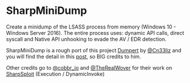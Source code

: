 # SharpMiniDump

Create a minidump of the LSASS process from memory (Windows 10 - Windows Server 2016). The entire process uses: dynamic API calls, direct syscall and Native API unhooking to evade the AV / EDR detection.

SharpMiniDump is a rough port of this project [Dumpert](https://github.com/outflanknl/Dumpert) by [@Cn33liz](https://twitter.com/Cneelis) and you will find the detail in this [post](https://outflank.nl/blog/2019/06/19/red-team-tactics-combining-direct-system-calls-and-srdi-to-bypass-av-edr/), so BIG credits to him.

Other credits go to [@cobbr_io](https://twitter.com/cobbr_io) and [@TheRealWover](https://twitter.com/TheRealWover) for their work on [SharpSploit](https://github.com/cobbr/SharpSploit) (Execution / DynamicInvoke)


 
